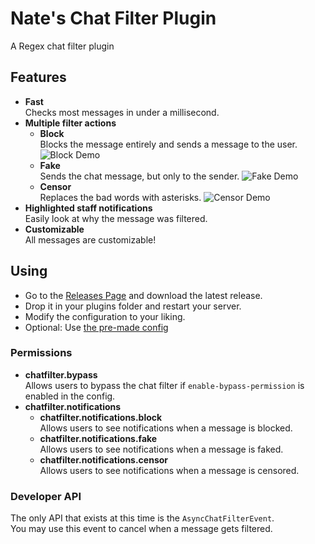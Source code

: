# Nate's Chat Filter Plugin
A Regex chat filter plugin

## Features
- **Fast**  
  Checks most messages in under a millisecond.
- **Multiple filter actions**
  - **Block**  
    Blocks the message entirely and sends a message to the user.
    ![Block Demo](https://i.imgur.com/ueBP6AV.png)
  - **Fake**  
    Sends the chat message, but only to the sender.
    ![Fake Demo](https://i.imgur.com/q8RlOyQ.png)
  - **Censor**  
    Replaces the bad words with asterisks.
    ![Censor Demo](https://i.imgur.com/5rS1Q31.png)
- **Highlighted staff notifications**  
  Easily look at why the message was filtered.
- **Customizable**  
  All messages are customizable!
  
## Using
- Go to the [Releases Page](https://github.com/hpfxd/ChatFilter/releases) and download the latest release.
- Drop it in your plugins folder and restart your server.
- Modify the configuration to your liking.
- Optional: Use [the pre-made config](https://gist.github.com/hpfxd/45609d36a6ed71a68a1962cd12d3baf8)

### Permissions
- **chatfilter.bypass**  
  Allows users to bypass the chat filter if `enable-bypass-permission` is enabled in the config.
- **chatfilter.notifications**
  - **chatfilter.notifications.block**  
    Allows users to see notifications when a message is blocked.
  - **chatfilter.notifications.fake**  
    Allows users to see notifications when a message is faked.
  - **chatfilter.notifications.censor**  
    Allows users to see notifications when a message is censored.
    
### Developer API
The only API that exists at this time is the `AsyncChatFilterEvent`.  
You may use this event to cancel when a message gets filtered.
